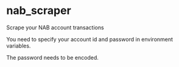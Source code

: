 # nab_scraper
Scrape your NAB account transactions

You need to specify your account id and password in environment variables. 

The password needs to be encoded. 

